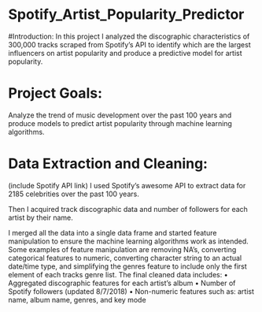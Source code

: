 # Spotify_Artist_Popularity_Predictor
#Introduction: 
In this project I analyzed the discographic characteristics of 300,000 tracks scraped from Spotify’s  API to identify which are the largest influencers on artist popularity and produce a predictive model for artist popularity. 

# Project Goals: 
Analyze the trend of music development over the past 100 years and produce models to predict artist popularity through machine learning algorithms. 

# Data Extraction and Cleaning: 
(include Spotify API link)
I used Spotify’s awesome API to extract data for 2185 celebrities over the past 100 years. 

Then I acquired track discographic data and number of followers for each artist by their name. 

I merged all the data into a single data frame and started feature manipulation to ensure the machine learning algorithms work as intended. Some examples of feature manipulation are removing NA’s, converting categorical features to numeric, converting character string to an actual date/time type, and simplifying the genres feature to include only the first element of each tracks genre list. 
The final cleaned data includes: 
    •	Aggregated discographic features for each artist’s album
    •	Number of Spotify followers (updated 8/7/2018)
    •	Non-numeric features such as: artist name, album name, genres, and key mode 
